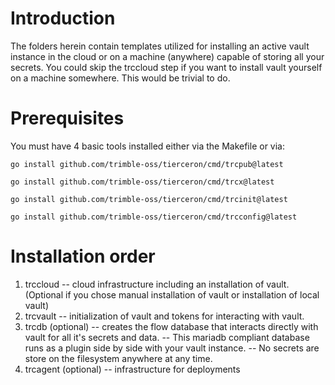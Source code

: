 # Introduction
The folders herein contain templates utilized for installing an active vault instance
in the cloud or on a machine (anywhere) capable of storing all your secrets.  You could skip
the trccloud step if you want to install vault yourself on a machine somewhere.  This would
be trivial to do.

# Prerequisites
You must have 4 basic tools installed either via the Makefile or via:

```
go install github.com/trimble-oss/tierceron/cmd/trcpub@latest
```

```
go install github.com/trimble-oss/tierceron/cmd/trcx@latest
```

```
go install github.com/trimble-oss/tierceron/cmd/trcinit@latest
```

```
go install github.com/trimble-oss/tierceron/cmd/trcconfig@latest
```

# Installation order
1. trccloud -- cloud infrastructure including an installation of vault. (Optional if you chose manual installation of vault or installation of local vault)
2. trcvault -- initialization of vault and tokens for interacting with vault.
3. trcdb (optional) -- creates the flow database that interacts directly with vault for all it's secrets and data.
   -- This mariadb compliant database runs as a plugin side by side with your vault instance.
   -- No secrets are store on the filesystem anywhere at any time.
4. trcagent (optional)
   -- infrastructure for deployments
